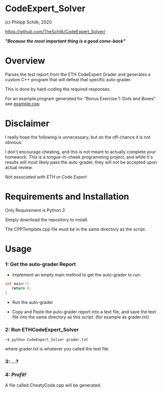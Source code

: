 # CodeExpert_Solver

(c) Philipp Schilk, 2020

https://github.com/TheSchilk/CodeExpert_Solver/

***"Because the most important thing is a good come-back"***


# Overview

Parses the test report from the ETH CodeExpert Grader and generates a custom
C++ program that will defeat that specific auto-grader. 

This is done by hard-coding the required responses. 

For an example program generated for "Bonus Exercise 1: Dots and Boxes" see [example.cpp](https://github.com/TheSchilk/ETHCodeExpert_Solver/blob/master/example.cpp)

# Disclaimer

I really hope the following is unnecessary, but on the off-chance it is not obvious:

I don't encourage cheating, and this is not meant to actually complete your homework.
This is a tongue-in-cheek programming project, and while it's results will most likely
pass the auto-grader, they will not be accepted upon actual review. 

*Not associated with ETH or Code Expert*

# Requirements and Installation

Only Requirement is Python 3

Simply download the repository to install. 

The CPPTemplate.cpp file must be in the same directory as the script.

# Usage

### 1: Get the auto-grader Report
- Implement an empty main method to get the auto-grader to run:
```c++
int main(){
   return 0;
}
```
- Run the auto-grader

- Copy and Paste the auto-grader report into a text file,
and save the text file into the same directory as this script.
(for example as grader.txt)

### 2: Run ETHCodeExpert_Solver

```console
~$ python CodeExpert_Solver grader.txt
```

where grader.txt is whatever you called the text file.
### 3: ...?

### 4: *Profit!*
A file called CheatyCode.cpp will be generated.